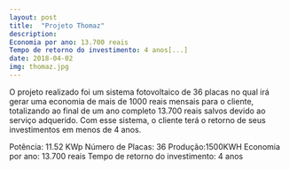 ```yaml
---
layout: post
title:  "Projeto Thomaz"
description: 
Economia por ano: 13.700 reais
Tempo de retorno do investimento: 4 anos[...]
date: 2018-04-02
img: thomaz.jpg
---
```


O projeto realizado foi um sistema fotovoltaico de 36 placas no qual irá gerar uma economia de mais de 1000 reais mensais para o cliente, totalizando ao final de um ano completo 13.700 reais salvos devido ao serviço adquerido.
Com esse sistema, o cliente terá o retorno de seus investimentos em menos de 4 anos.

Potência: 11.52 KWp
Número de Placas: 36
Produção:1500KWH
Economia por ano: 13.700 reais
Tempo de retorno do investimento: 4 anos
